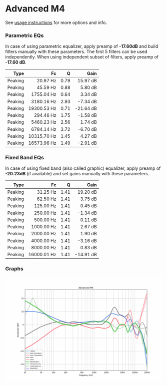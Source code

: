 # Advanced M4
See [usage instructions](https://github.com/jaakkopasanen/AutoEq#usage) for more options and info.

### Parametric EQs
In case of using parametric equalizer, apply preamp of **-17.60dB** and build filters manually
with these parameters. The first 5 filters can be used independently.
When using independent subset of filters, apply preamp of **-17.60 dB**.

| Type    | Fc          |    Q | Gain      |
|--------:|------------:|-----:|----------:|
| Peaking | 20.97 Hz    | 0.79 | 15.97 dB  |
| Peaking | 45.59 Hz    | 0.88 | 5.80 dB   |
| Peaking | 1755.04 Hz  | 0.64 | 3.34 dB   |
| Peaking | 3180.16 Hz  | 2.93 | -7.34 dB  |
| Peaking | 19300.53 Hz | 0.71 | -21.64 dB |
| Peaking | 294.46 Hz   | 1.75 | -1.58 dB  |
| Peaking | 5460.23 Hz  | 2.56 | 1.74 dB   |
| Peaking | 6784.14 Hz  | 3.72 | -6.70 dB  |
| Peaking | 10315.70 Hz | 1.45 | 4.27 dB   |
| Peaking | 16573.96 Hz | 1.49 | -2.91 dB  |

### Fixed Band EQs
In case of using fixed band (also called graphic) equalizer, apply preamp of **-20.23dB**
(if available) and set gains manually with these parameters.

| Type    | Fc          |    Q | Gain      |
|--------:|------------:|-----:|----------:|
| Peaking | 31.25 Hz    | 1.41 | 19.20 dB  |
| Peaking | 62.50 Hz    | 1.41 | 3.75 dB   |
| Peaking | 125.00 Hz   | 1.41 | 0.45 dB   |
| Peaking | 250.00 Hz   | 1.41 | -1.34 dB  |
| Peaking | 500.00 Hz   | 1.41 | 0.11 dB   |
| Peaking | 1000.00 Hz  | 1.41 | 2.67 dB   |
| Peaking | 2000.00 Hz  | 1.41 | 1.90 dB   |
| Peaking | 4000.00 Hz  | 1.41 | -3.16 dB  |
| Peaking | 8000.00 Hz  | 1.41 | 0.83 dB   |
| Peaking | 16000.01 Hz | 1.41 | -14.91 dB |

### Graphs
![](./Advanced%20M4.png)